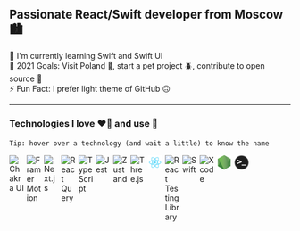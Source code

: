 ## Passionate React/Swift developer from Moscow 🏙️
:seedling: I'm currently learning Swift and Swift UI   
:crystal_ball: 2021 Goals: Visit Poland :ocean:, start a pet project :beetle:, contribute to open source :floppy_disk:  
:zap: Fun Fact: I prefer light theme of GitHub 🙃

<hr />

### Technologies I love ❤️‍🔥 and use 🔨
`Tip: hover over a technology (and wait a little) to know the name`

<img align="left" alt="Chakra UI" title="Chakra UI" width="26px" style="margin-right: 5px" src="https://i.ibb.co/v1X8Qxy/chakra.png" />
<img align="left" alt="Framer Motion" title="Framer Motion" width="26px" style="margin-right: 5px" src="https://i.ibb.co/3fJr4rS/framer-motion.png" />
<img align="left" alt="Next.js" title="Next.js" width="26px" style="margin-right: 5px" src="https://i.ibb.co/kgDhQGT/next-js.png" />
<img align="left" alt="React Query" title="React Query" width="26px" style="margin-right: 5px" src="https://miro.medium.com/max/400/1*Yt_kxgaoVwFX_lO3lwZPlg.png" />
<img align="left" alt="TypeScript" title="TypeScript" width="26px" style="margin-right: 5px" src="https://firebasestorage.googleapis.com/v0/b/portfolioform-60d02.appspot.com/o/SVG%2Ftypescript.svg?alt=media&token=d4a49d4e-42f5-4ab3-897b-f350f6b17ae3" />
<img align="left" alt="Jest" title="Jest" width="26px" style="margin-right: 5px" src="https://www.jojozhangdev.com/images/logos/jest-logo.png" />
<img align="left" alt="Zustand" title="Zustand" width="26px" style="margin-right: 5px" src="https://emojipedia-us.s3.dualstack.us-west-1.amazonaws.com/thumbs/320/apple/285/bear_1f43b.png" />
<img align="left" alt="Three.js" title="Three.js" width="26px" style="margin-right: 5px" src="https://aws1.discourse-cdn.com/standard17/uploads/threejs/original/2X/c/c74c5243388bbfa21a39c3e824ddba702a623dec.png" />
<img align="left" alt="React" title="React" width="26px" style="margin-right: 5px" src="https://raw.githubusercontent.com/github/explore/80688e429a7d4ef2fca1e82350fe8e3517d3494d/topics/react/react.png" />
<img align="left" alt="React Testing Library" title="React Testing Library" width="26px" style="margin-right: 5px" src="https://i.ibb.co/tPsfbFg/goat-1f410.png" />
<img align="left" alt="Swift" title="Swift" width="26px" style="margin-right: 5px" src="https://www.clipartmax.com/png/full/188-1887633_bird-logo-vector-2-buy-clip-art-swift-logo.png" />
<img align="left" alt="Xcode" title="Fucking Xcode" width="26px" style="margin-right: 5px" src="https://i.ibb.co/DYBCs2f/jkfo-DUVz-removebg-preview-1.png" />
<img align="left" alt="Node.js" title="Node.js" width="26px" style="margin-right: 5px" src="https://raw.githubusercontent.com/github/explore/80688e429a7d4ef2fca1e82350fe8e3517d3494d/topics/nodejs/nodejs.png" />
<img align="left" alt="Bash" title="Bash" width="26px" style="margin-right: 5px" src="https://raw.githubusercontent.com/github/explore/80688e429a7d4ef2fca1e82350fe8e3517d3494d/topics/terminal/terminal.png" />

